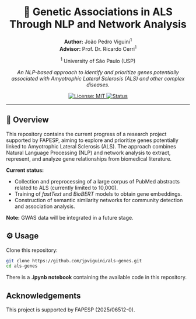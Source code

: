 <h1 align="center">🧬 Genetic Associations in ALS Through NLP and Network Analysis</h1>

<p align="center">
  <b>Author:</b> João Pedro Viguini<sup>1</sup><br>
  <b>Advisor:</b> Prof. Dr. Ricardo Cerri<sup>1</sup>
</p>
<p align="center">
  <sup>1</sup> University of São Paulo (USP)
</p>





<p align="center">
  <em>An NLP-based approach to identify and prioritize genes potentially associated with Amyotrophic Lateral Sclerosis (ALS) and other complex diseases.</em>
</p>

<p align="center">
  <a href="#license">
    <img src="https://img.shields.io/badge/License-MIT-blue.svg" alt="License: MIT">
  </a>
  <a href="#status">
    <img src="https://img.shields.io/badge/status-work%20in%20progress-orange" alt="Status">
  </a>
</p>


---


## 📝 Overview
This repository contains the current progress of a research project supported by FAPESP, aiming to explore and prioritize genes potentially linked to Amyotrophic Lateral Sclerosis (ALS). The approach combines Natural Language Processing (NLP) and network analysis to extract, represent, and analyze gene relationships from biomedical literature.  

**Current status:**  
- Collection and preprocessing of a large corpus of PubMed abstracts related to ALS (currently limited to 10,000).
- Training of _fastText_ and _BioBERT_ models to obtain gene embeddings.  
- Construction of semantic similarity networks for community detection and association analysis.  

**Note:** GWAS data will be integrated in a future stage.

## ⚙️ Usage
Clone this repository:
   ```bash
   git clone https://github.com/jpviguini/als-genes.git
   cd als-genes
   ```

There is a **.ipynb notebook** containing the available code in this repository.


## Acknowledgements
This project is supported by FAPESP (2025/06512-0).








